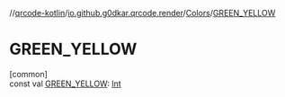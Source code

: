 //[qrcode-kotlin](../../../index.md)/[io.github.g0dkar.qrcode.render](../index.md)/[Colors](index.md)/[GREEN_YELLOW](-g-r-e-e-n_-y-e-l-l-o-w.md)

# GREEN_YELLOW

[common]\
const val [GREEN_YELLOW](-g-r-e-e-n_-y-e-l-l-o-w.md): [Int](https://kotlinlang.org/api/latest/jvm/stdlib/kotlin/-int/index.html)
